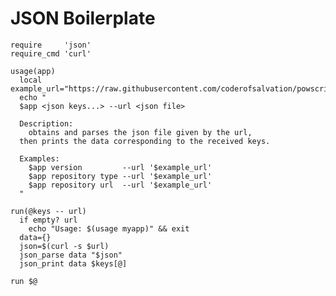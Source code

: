 # JSON Boilerplate

    require     'json'
    require_cmd 'curl'

    usage(app)
      local example_url="https://raw.githubusercontent.com/coderofsalvation/powscript/master/package.json"
      echo "
      $app <json keys...> --url <json file>

      Description:
        obtains and parses the json file given by the url,
      then prints the data corresponding to the received keys.

      Examples:
        $app version         --url '$example_url'
        $app repository type --url '$example_url'
        $app repository url  --url '$example_url'
      "

    run(@keys -- url)
      if empty? url
        echo "Usage: $(usage myapp)" && exit
      data={}
      json=$(curl -s $url)
      json_parse data "$json"
      json_print data $keys[@]

    run $@
